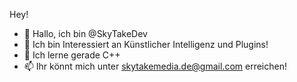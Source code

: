 Hey!

- 👋 Hallo, ich bin @SkyTakeDev
- 👀 Ich bin Interessiert an Künstlicher Intelligenz und Plugins!
- 🌱 Ich lerne gerade C++
- 📫 Ihr könnt mich unter skytakemedia.de@gmail.com erreichen!
